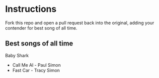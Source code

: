 # Instructions
Fork this repo and open a pull request back into the original, adding your contender for best song of all time.

## Best songs of all time

Baby Shark
* Call Me Al - Paul Simon
* Fast Car - Tracy Simon